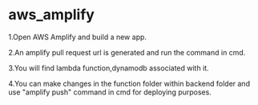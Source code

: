 # aws_amplify
1.Open AWS Amplify and build a new app.

2.An amplify pull request url is generated and run the command in cmd.

3.You will find lambda function,dynamodb associated with it.

4.You can make changes in the function folder within backend folder and use "amplify push" command in cmd for deploying purposes.
